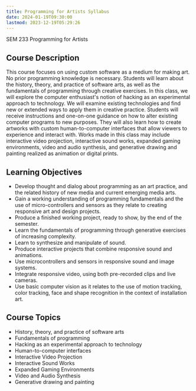 ```yaml
---
title: Programming for Artists Syllabus
date: 2024-01-19T09:30:00
lastmod: 2023-12-19T05:29:26
---
```


SEM 233 Programming for Artists

## Course Description

This course focuses on using custom software as a medium for making art. No prior programming knowledge is necessary. Students will learn about the history, theory, and practice of software arts, as well as the fundamentals of programming through creative exercises. In this class, we will explore the computer enthusiast's notion of hacking as an experimental approach to technology. We will examine existing technologies and find new or extended ways to apply them in creative practice. Students will receive instructions and one-on-one guidance on how to alter existing computer programs to new purposes. They will also learn how to create artworks with custom human-to-computer interfaces that allow viewers to experience and interact with. Works made in this class may include interactive video projection, interactive sound works, expanded gaming environments, video and audio synthesis, and generative drawing and painting realized as animation or digital prints.

## Learning Objectives

- Develop thought and dialog about programming as an art practice, and the related history of new media and current emerging media arts.
- Gain a working understanding of programming fundamentals and the use of micro-controllers and sensors as they relate to creating responsive art and design projects.
- Produce a finished working project, ready to show, by the end of the semester.
- Learn the fundamentals of programming through generative exercises of increasing complexity.
- Learn to synthesize and manipulate of sound.
- Produce interactive projects that combine responsive sound and animations.
- Use microcontrollers and sensors in responsive sound and image systems.
- Integrate responsive video, using both pre-recorded clips and live cameras.
- Use basic computer vision as it relates to the use of motion tracking, color tracking, face and shape recognition in the context of installation art.

## Course Topics

- History, theory, and practice of software arts
- Fundamentals of programming
- Hacking as an experimental approach to technology
- Human-to-computer interfaces
- Interactive Video Projection
- Interactive Sound Works
- Expanded Gaming Environments
- Video and Audio Synthesis
- Generative drawing and painting
